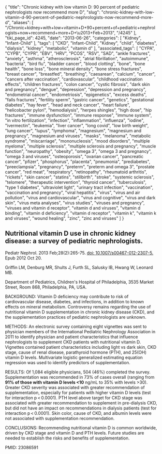 {
    "title": "Chronic kidney with low vitamin D: 90 percent of pediatric nephrologists now recommend more D",
    "slug": "chronic-kidney-with-low-vitamin-d-90-percent-of-pediatric-nephrologists-now-recommend-more-d",
    "aliases": [
        "/Chronic+kidney+with+low+vitamin+D+90+percent+of+pediatric+nephrologists+now+recommend+more+D+\u2013+Feb+2013",
        "/4245"
    ],
    "tiki_page_id": 4245,
    "date": "2013-06-26",
    "categories": [
        "Kidney",
        "Infant-Child"
    ],
    "tags": [
        "CKD",
        "Infant-Child",
        "Kidney",
        "child",
        "diabetes",
        "dialysis",
        "kidney",
        "metabolic",
        "vitamin d"
    ],
    "associated_tags": [
        "CYPA",
        "CYPB",
        "CYPR",
        "EBV",
        "HRV",
        "PCOS",
        "RSV",
        "SAD",
        "ankle fractures",
        "anxiety",
        "asthma",
        "atherosclerosis",
        "atrial fibrillation",
        "autoimmune",
        "bacteria",
        "bird flu",
        "bladder cancer",
        "blood clotting",
        "bone",
        "bone health",
        "bone loss",
        "bone mineral density",
        "bone stress fractures",
        "breast cancer",
        "breastfed",
        "breathing",
        "caesarean",
        "calcium",
        "cancer",
        "cancers after vaccination",
        "cardiovascular",
        "childhood vaccination effects",
        "children fractures",
        "colon cancer",
        "cystic fibrosis",
        "dark skin and pregnancy",
        "dengue",
        "depression",
        "depression and pregnancy",
        "endometrial cancer",
        "endometriosis",
        "epigenetics",
        "excess deaths",
        "falls fractures",
        "fertility sperm",
        "gastric cancer",
        "genetics",
        "gestational diabetes",
        "hay fever",
        "head and neck cancer",
        "heart failure",
        "helicobacter pylori",
        "hemodialysis",
        "herpes shingles",
        "high dose",
        "hip fractures",
        "immune dysfunction",
        "immune response",
        "immune system",
        "in vitro fertilization",
        "infection",
        "inflammation",
        "influenza",
        "iodine",
        "ivermectin",
        "leukemia",
        "liver cancer",
        "long covid",
        "low birth weight",
        "lung cancer",
        "lupus",
        "lymphoma",
        "magnesium",
        "magnesium and pregnancy",
        "magnesium and viruses",
        "masks",
        "melanoma",
        "metabolic syndrome",
        "miscarriage",
        "mononucleosis",
        "mood disorders",
        "multiple myeloma",
        "multiple sclerosis",
        "multiple sclerosis and pregnancy",
        "muscle function",
        "neuropathy",
        "obesity",
        "omega 3",
        "omega 3 and pregnancy",
        "omega 3 and viruses",
        "osteoporosis",
        "ovarian cancer",
        "pancreatic cancer",
        "pfizer",
        "phosphorus",
        "placenta",
        "pneumonia",
        "prediabetes",
        "preeclampsia",
        "pregnancy",
        "preterm",
        "preterm and omega 3",
        "prostate cancer",
        "red meat",
        "respiratory",
        "retinopathy",
        "rheumatoid arthritis",
        "rickets",
        "skin cancer",
        "statins",
        "stillbirth",
        "stroke",
        "systemic sclerosis",
        "telomere",
        "therapeutic intervention",
        "thyroid cancer",
        "tuberculosis",
        "type 1 diabetes",
        "ultraviolet light",
        "urinary tract infection",
        "vaccination",
        "vaccination and pregnancy",
        "viral hepatitis",
        "virus",
        "virus and air pollution",
        "virus and cardiovascular",
        "virus and cognitive",
        "virus and dark skin",
        "virus meta analyses",
        "virus studies",
        "viruses and pregnancy",
        "viruses and vitamin d receptor",
        "vitamin d and viruses",
        "vitamin d binding",
        "vitamin d deficiency",
        "vitamin d receptor",
        "vitamin k",
        "vitamin k and viruses",
        "wound healing",
        "zinc",
        "zinc and viruses"
    ]
}


## Nutritional vitamin D use in chronic kidney disease: a survey of pediatric nephrologists.

Pediatr Nephrol. 2013 Feb;28(2):265-75. [doi: 10.1007/s00467-012-2307-5.](https://doi.org/10.1007/s00467-012-2307-5.) Epub 2012 Oct 20.

Griffin LM, Denburg MR, Shults J, Furth SL, Salusky IB, Hwang W, Leonard MB.

Department of Pediatrics, Children's Hospital of Philadelphia, 3535 Market Street, Room 868, Philadelphia, PA, USA.

BACKGROUND: Vitamin D deficiency may contribute to risk of cardiovascular disease, diabetes, and infections, in addition to known effects on mineral metabolism. Controversy remains regarding the use of nutritional vitamin D supplementation in chronic kidney disease (CKD), and the supplementation practices of pediatric nephrologists are unknown.

METHODS: An electronic survey containing eight vignettes was sent to physician members of the International Pediatric Nephrology Association in 2011 to identify physician and patient characteristics that influence nephrologists to supplement CKD patients with nutritional vitamin D. Vignettes contained patient characteristics including light vs dark skin, CKD stage, cause of renal disease, parathyroid hormone (PTH), and 25(OH) vitamin D levels. Multivariate logistic generalized estimating equation regression was used to identify predictors of supplementation.

RESULTS: Of 1,084 eligible physicians, 504 (46%) completed the survey. Supplementation was recommended in 73% of cases overall (ranging from  **91% of those with vitamin D levels <10**  ng/mL to 35% with levels >30). Greater CKD severity was associated with greater recommendation of supplementation, especially for patients with higher vitamin D levels (test for interaction p < 0.0001). PTH level above target for CKD stage was associated with greater recommendation to supplement in pre-dialysis CKD, but did not have an impact on recommendations in dialysis patients (test for interaction p < 0.0001). Skin color, cause of CKD, and albumin levels were not associated with supplementation recommendation.

CONCLUSIONS: Recommending nutritional vitamin D is common worldwide, driven by CKD stage and vitamin D and PTH levels. Future studies are needed to establish the risks and benefits of supplementation.

PMID:     23086591